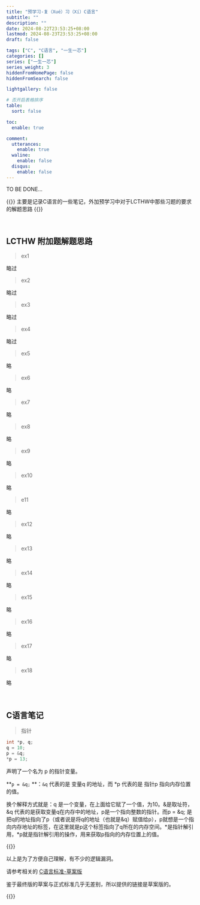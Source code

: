 ```yaml
---
title: "预学习-复（Xué）习（Xí）C语言"
subtitle: ""
description: ""
date: 2024-08-22T23:53:25+08:00
lastmod: 2024-08-23T23:53:25+08:00
draft: false

tags: ["C", "C语言", "一生一芯"]
categories: []
series: ["一生一芯"]
series_weight: 3
hiddenFromHomePage: false
hiddenFromSearch: false

lightgallery: false

# 否开启表格排序
table:
  sort: false

toc:
  enable: true

comment:
  utterances:
    enable: true
  waline:
    enable: false
  disqus:
    enable: false
---
```


TO BE DONE...

{{<admonition>}}
主要是记录C语言的一些笔记，外加预学习中对于LCTHW中那些习题的要求的解题思路
{{</admonition>}}

<!--more-->

<br>

## LCTHW 附加题解题思路

> ex1

略过

> ex2

略过

> ex3

略过

> ex4

略过

> ex5

略

> ex6

略

> ex7

略

> ex8

略

> ex9

略

> ex10

略

> e11

略

> ex12

略

> ex13

略

> ex14

略

> ex15

略

> ex16

略

> ex17

略

> ex18

略



<br>



## C语言笔记

> 指针

~~~C
int *p, q;
q = 10;
p = &q;
*p = 13;
~~~

声明了一个名为 p 的指针变量。

**`p = &q;` **：`&q` 代表的是 变量q 的地址，而 *p 代表的是 指针p 指向内存位置的值。

换个解释方式就是：q 是一个变量，在上面给它赋了一个值，为10。&是取址符，&q 代表的是获取变量q在内存中的地址，p是一个指向整数的指针。而p = &q; 是把q的地址指向了p（或者说是将q的地址（也就是&q）赋值给p），p就想是一个指向内存地址的标签，在这里就是p这个标签指向了q所在的内存空间。\*是指针解引用，*p就是指针解引用的操作，用来获取p指向的内存位置上的值。

{{<admonition warning>}}

以上是为了方便自己理解，有不少的逻辑漏洞。

请参考相关的 [C语言标准-草案版](https://zh.cppreference.com/w/c)

鉴于最终版的草案与正式标准几乎无差别，所以提供的链接是草案版的。

{{</admonition>}}
